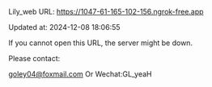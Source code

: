 Lily_web URL: https://1047-61-165-102-156.ngrok-free.app

Updated at: 2024-12-08 18:06:55

If you cannot open this URL, the server might be down.

Please contact: 

goley04@foxmail.com Or Wechat:GL_yeaH